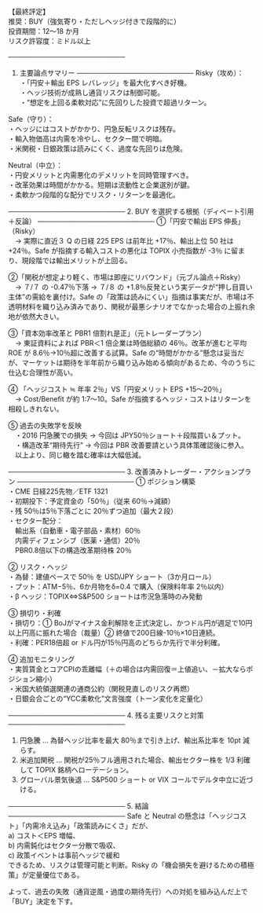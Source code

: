 【最終評定】  
推奨：BUY（強気寄り・ただしヘッジ付きで段階的に）  
投資期間：12〜18 か月  
リスク許容度：ミドル以上  

────────────────────────
1. 主要論点サマリー
────────────────────────
Risky（攻め）：  
・「円安＋輸出 EPS レバレッジ」を最大化すべき好機。  
・ヘッジ技術が成熟し通貨リスクは制御可能。  
・“想定を上回る柔軟対応”に先回りした投資で超過リターン。  

Safe（守り）：  
・ヘッジにはコストがかかり、円急反転リスクは残存。  
・輸入物価高は内需を冷やし、セクター間で明暗。  
・米関税・日銀政策は読みにくく、過度な先回りは危険。  

Neutral（中立）：  
・円安メリットと内需悪化のデメリットを同時管理すべき。  
・改革効果は時間がかかる。短期は流動性と企業選別が鍵。  
・柔軟かつ段階的な配分でリスク・リターンを最適化。  

────────────────────────
2. BUY を選択する根拠（ディベート引用＋反論）
────────────────────────
①「円安で輸出 EPS 伸長」（Risky）  
　→ 実際に直近３ Q の日経 225 EPS は前年比 +17％、輸出上位 50 社は +24％。Safe が指摘する輸入コストの悪化は TOPIX 小売指数が -3％ に留まり、現段階では輸出メリットが上回る。  

②「関税が想定より軽く、市場は即座にリバウンド」（元ブル論点＋Risky）  
　→ ７/７ の -0.47％下落 → ７/８ の +1.8％反発という実データが“押し目買い主体”の需給を裏付け。Safe の「政策は読みにくい」指摘は事実だが、市場は不透明材料を織り込み済みであり、関税が最悪シナリオでなかった場合の上振れ余地が依然大きい。  

③「資本効率改革と PBR1 倍割れ是正」（元トレーダープラン）  
　→ 東証資料によれば PBR＜1 倍企業は時価総額の 46％。改革が進むと平均 ROE が 8.6％→10％超に改善する試算。Safe の“時間がかかる”懸念は妥当だが、マーケットは期待を半年前から織り込み始める傾向があるため、今のうちに仕込む合理性が高い。  

④ 「ヘッジコスト ≒ 年率 2％」VS「円安メリット EPS +15〜20％」  
　→ Cost/Benefit が約 1:7〜10。Safe が指摘するヘッジ・コストはリターンを相殺しきれない。  

⑤ 過去の失敗学を反映  
　・2016 円急騰での損失 → 今回は JPY50％ショート＋段階買い＆プット。  
　・構造改革“期待先行” → 今回は PBR 改善要請という具体策確認後に参入。  
　以上より、同じ轍を踏む確率は大幅低減。  

────────────────────────
3. 改善済みトレーダー・アクションプラン
────────────────────────
① ポジション構築  
・CME 日経225先物／ETF 1321  
・初期投下：予定資金の「50％」（従来 60％→減額）  
・残 50％は5％下落ごとに 20％ずつ追加（最大２段）  
・セクター配分：  
　輸出系（自動車・電子部品・素材）60％  
　内需ディフェンシブ（医薬・通信）20％  
　PBR0.8倍以下の構造改革期待株 20％  

② リスク・ヘッジ  
・為替：建値ベースで 50％ を USD/JPY ショート（3か月ロール）  
・プット：ATM−5％、6か月物をδ=0.4 で購入（保険料年率 2％以内）  
・β ヘッジ：TOPIX⇔S&P500 ショートは市況急落時のみ発動  

③ 損切り・利確  
・損切り：① BoJがマイナス金利解除を正式決定し、かつドル円が週足で10円以上円高に振れた場合（裁量）② 終値で200日線-10％×10日連続。  
・利確：PER18倍超 or ドル円が15％円高のどちらか先行で半分利確。  

④ 追加モニタリング  
・実質賃金とコアCPIの乖離幅（＋の場合は内需回復＝上値追い、－拡大ならポジション縮小）  
・米国大統領選関連の通商公約（関税見直しのリスク再燃）  
・日銀会合ごとの“YCC柔軟化”文言強度（トーン変化を定量化）  

────────────────────────
4. 残る主要リスクと対策
────────────────────────
1) 円急騰 … 為替ヘッジ比率を最大 80％まで引き上げ、輸出系比率を 10pt 減らす。  
2) 米追加関税 … 関税が25％フル適用された場合、輸出セクター株を 1/3 利確して TOPIX 銘柄へローテーション。  
3) グローバル景気後退 … S&P500 ショート or VIX コールでデルタ中立に近づける。  

────────────────────────
5. 結論
────────────────────────
Safe と Neutral の懸念は「ヘッジコスト」「内需冷え込み」「政策読みにくさ」だが、  
a) コスト＜EPS 増幅、  
b) 内需鈍化はセクター分散で吸収、  
c) 政策イベントは事前ヘッジで緩和  
できるため、リスクは管理可能と判断。Risky の「機会損失を避けるための積極策」が定量優位である。  

よって、過去の失敗（通貨逆風・過度の期待先行）への対処を組み込んだ上で「BUY」決定を下す。